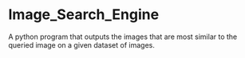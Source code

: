 # Image_Search_Engine
A python program that outputs the images that are
most similar to the queried image on a given dataset of images.
